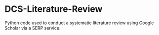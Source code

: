 # DCS-Literature-Review
Python code used to conduct a systematic literature review using Google Scholar via a SERP service.

